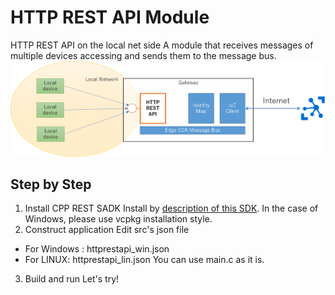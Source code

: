 # HTTP REST API Module 
HTTP REST API on the local net side A module that receives messages of multiple devices accessing and sends them to the message bus. 
![Architecture](./Architecture.png)

## Step by Step 
1. Install CPP REST SADK
Install by [description of this SDK](http://github.com/microsoft/cpprestsdk). 
In the case of Windows, please use vcpkg installation style. 
2. Construct application 
Edit src's json file
- For Windows : httprestapi_win.json 
- For LINUX:    httprestapi_lin.json 
You can use main.c as it is. 
3. Build and run 
Let's try! 
